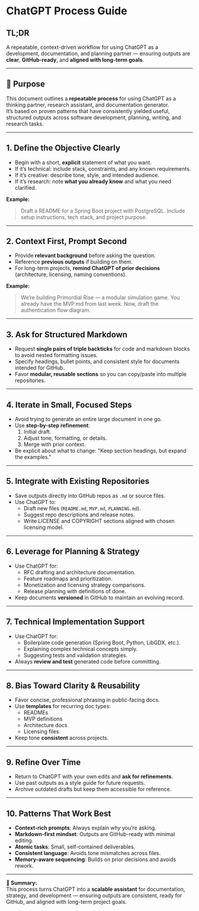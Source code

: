 # ChatGPT Process Guide

## TL;DR
A repeatable, context-driven workflow for using ChatGPT as a development, documentation, and planning partner — ensuring outputs are **clear**, **GitHub-ready**, and **aligned with long-term goals**.

---

## 🧭 Purpose

This document outlines a **repeatable process** for using ChatGPT as a thinking partner, research assistant, and documentation generator.  
It’s based on proven patterns that have consistently yielded useful, structured outputs across software development, planning, writing, and research tasks.

---

## 1. **Define the Objective Clearly**
- Begin with a short, **explicit** statement of what you want.
- If it’s technical: include stack, constraints, and any known requirements.
- If it’s creative: describe tone, style, and intended audience.
- If it’s research: note **what you already know** and what you need clarified.

**Example:**
> Draft a README for a Spring Boot project with PostgreSQL. Include setup instructions, tech stack, and project purpose.

---

## 2. **Context First, Prompt Second**
- Provide **relevant background** before asking the question.
- Reference **previous outputs** if building on them.
- For long-term projects, **remind ChatGPT of prior decisions** (architecture, licensing, naming conventions).

**Example:**
> We’re building Primordial Rise — a modular simulation game. You already have the MVP.md from last week. Now, draft the authentication flow diagram.

---

## 3. **Ask for Structured Markdown**
- Request **single pairs of triple backticks** for code and markdown blocks to avoid nested formatting issues.
- Specify headings, bullet points, and consistent style for documents intended for GitHub.
- Favor **modular, reusable sections** so you can copy/paste into multiple repositories.

---

## 4. **Iterate in Small, Focused Steps**
- Avoid trying to generate an entire large document in one go.
- Use **step-by-step refinement**:
  1. Initial draft.
  2. Adjust tone, formatting, or details.
  3. Merge with prior context.
- Be explicit about what to change: "Keep section headings, but expand the examples."

---

## 5. **Integrate with Existing Repositories**
- Save outputs directly into GitHub repos as `.md` or source files.
- Use ChatGPT to:
  - Draft new files (`README.md`, `MVP.md`, `PLANNING.md`).
  - Suggest repo descriptions and release notes.
  - Write LICENSE and COPYRIGHT sections aligned with chosen licensing model.

---

## 6. **Leverage for Planning & Strategy**
- Use ChatGPT for:
  - RFC drafting and architecture documentation.
  - Feature roadmaps and prioritization.
  - Monetization and licensing strategy comparisons.
  - Release planning with definitions of done.
- Keep documents **versioned** in GitHub to maintain an evolving record.

---

## 7. **Technical Implementation Support**
- Use ChatGPT for:
  - Boilerplate code generation (Spring Boot, Python, LibGDX, etc.).
  - Explaining complex technical concepts simply.
  - Suggesting tests and validation strategies.
- Always **review and test** generated code before committing.

---

## 8. **Bias Toward Clarity & Reusability**
- Favor concise, professional phrasing in public-facing docs.
- Use **templates** for recurring doc types:
  - READMEs
  - MVP definitions
  - Architecture docs
  - Licensing files
- Keep tone **consistent** across projects.

---

## 9. **Refine Over Time**
- Return to ChatGPT with your own edits and **ask for refinements**.
- Use past outputs as a style guide for future requests.
- Archive outdated drafts but keep them accessible for reference.

---

## 10. **Patterns That Work Best**
- **Context-rich prompts**: Always explain *why* you’re asking.
- **Markdown-first mindset**: Outputs are GitHub-ready with minimal editing.
- **Atomic tasks**: Small, self-contained deliverables.
- **Consistent language**: Avoids tone mismatches across files.
- **Memory-aware sequencing**: Builds on prior decisions and avoids rework.

---

**📌 Summary:**  
This process turns ChatGPT into a **scalable assistant** for documentation, strategy, and development — ensuring outputs are consistent, ready for GitHub, and aligned with long-term project goals.
